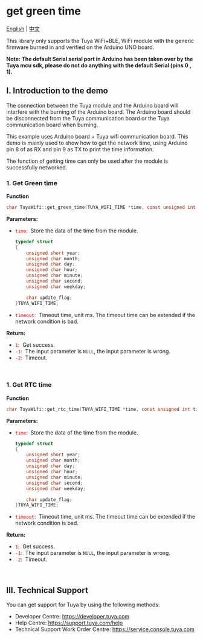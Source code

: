 # get green time
[English](./README.md) | [中文](./README_zh.md) 

This library only supports the Tuya WiFi+BLE, WiFi module with the generic firmware burned in and verified on the Arduino UNO board.

**Note: The default Serial serial port in Arduino has been taken over by the Tuya mcu sdk, please do not do anything with the default Serial (pins 0 , 1).** 



## I. Introduction to the demo 

The connection between the Tuya module and the Arduino board will interfere with the burning of the Arduino board. The Arduino board should be disconnected from the Tuya communication board or the Tuya communication board when burning.

This example uses Arduino board + Tuya wifi communication board. This demo is mainly used to show how to get the network time, using Arduino pin 8 of as RX and pin 9 as TX to print the time information.

The function of getting time can only be used after the module is successfully networked.


### 1. Get Green time

**Function**
```c
char TuyaWifi::get_green_time(TUYA_WIFI_TIME *time, const unsigned int timeout);
```
**Parameters:**
 + <font color="#dd0000">`time`: </font> Store the data of the time from the module.
    ```c
    typedef struct
    {
        unsigned short year;
        unsigned char month;
        unsigned char day;
        unsigned char hour;
        unsigned char minute;
        unsigned char second;
        unsigned char weekday;

        char update_flag;
    }TUYA_WIFI_TIME;
    ```
 + <font color="#dd0000">`timeout`: </font> Timeout time, unit ms. The timeout time can be extended if the network condition is bad.

**Return:**
+ <font color="#dd0000">`1`: </font> Get success.
+ <font color="#dd0000">`-1`: </font> The input parameter is `NULL`, the input parameter is wrong.
+ <font color="#dd0000">`-2`: </font> Timeout.

</br>

### 1. Get RTC time

**Function**
```c
char TuyaWifi::get_rtc_time(TUYA_WIFI_TIME *time, const unsigned int timeout);
```
**Parameters:**
 + <font color="#dd0000">`time`: </font> Store the data of the time from the module.
    ```c
    typedef struct
    {
        unsigned short year;
        unsigned char month;
        unsigned char day;
        unsigned char hour;
        unsigned char minute;
        unsigned char second;
        unsigned char weekday;

        char update_flag;
    }TUYA_WIFI_TIME;
    ```
 + <font color="#dd0000">`timeout`: </font> Timeout time, unit ms. The timeout time can be extended if the network condition is bad.

**Return:**
+ <font color="#dd0000">`1`: </font> Get success.
+ <font color="#dd0000">`-1`: </font> The input parameter is `NULL`, the input parameter is wrong.
+ <font color="#dd0000">`-2`: </font> Timeout.

</br>


## III. Technical Support

You can get support for Tuya by using the following methods:

- Developer Centre: https://developer.tuya.com
- Help Centre: https://support.tuya.com/help
- Technical Support Work Order Centre: https://service.console.tuya.com 